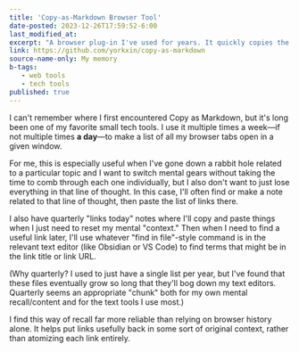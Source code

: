 ```yaml
---
title: 'Copy-as-Markdown Browser Tool'
date-posted: 2023-12-26T17:59:52-6:00
last_modified_at:
excerpt: "A browser plug-in I've used for years. It quickly copies the names and URLs of all your open tabs and lets you paste them into a list wherever you want."
link: https://github.com/yorkxin/copy-as-markdown
source-name-only: My memory
b-tags:
   - web tools
   - tech tools
published: true
---
```


I can't remember where I first encountered Copy as Markdown, but it's long been one of my favorite small tech tools. I use it multiple times a week—if not multiple times **a day**—to make a list of all my browser tabs open in a given window.  

For me, this is especially useful when I've gone down a rabbit hole related to a particular topic and I want to switch mental gears without taking the time to comb through each one individually, but I also don't want to just lose everything in that line of thought. In this case, I'll often find or make a note related to that line of thought, then paste the list of links there.  

I also have quarterly "links today" notes where I'll copy and paste things when I just need to reset my mental "context." Then when I need to find a useful link later, I'll use whatever "find in file"-style command is in the relevant text editor (like Obsidian or VS Code) to find terms that might be in the link title or link URL.  

(Why quarterly? I used to just have a single list per year, but I've found that these files eventually grow so long that they'll bog down my text editors. Quarterly seems an appropriate "chunk" both for my own mental recall/content and for the text tools I use most.)  

I find this way of recall far more reliable than relying on browser history alone. It helps put links usefully back in some sort of original context, rather than atomizing each link entirely.  